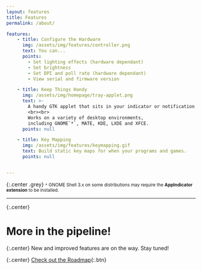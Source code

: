 ```yaml
---
layout: features
title: Features
permalink: /about/

features:
    - title: Configure the Hardware
      img: /assets/img/features/controller.png
      text: You can...
      points:
        - Set lighting effects (hardware dependant)
        - Set brightness
        - Set DPI and poll rate (hardware dependant)
        - View serial and firmware version

    - title: Keep Things Handy
      img: /assets/img/homepage/tray-applet.png
      text: >-
        A handy GTK applet that sits in your indicator or notification area.
        <br><br>
        Works on a variety of desktop environments,
        including GNOME`*`, MATE, KDE, LXDE and XFCE.
      points: null

    - title: Key Mapping
      img: /assets/img/features/keymapping.gif
      text: Build static key maps for when your programs and games.
      points: null


---
```


{:.center .grey}
<small>`*` GNOME Shell 3.x on some distributions may require the **AppIndicator extension** to be installed.</small>

---

{:.center}
# More in the pipeline!

{:.center}
New and improved features are on the way. Stay tuned!

{:.center}
[Check out the Roadmap](/docs/roadmap/){:.btn}
